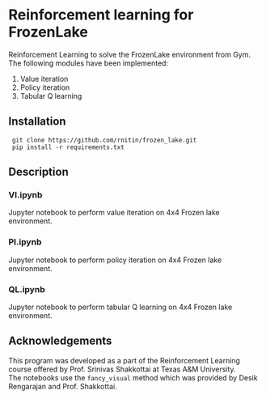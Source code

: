 # Reinforcement learning for FrozenLake

Reinforcement Learning to solve the FrozenLake environment from Gym.  
The following modules have been implemented:
<ol>
    <li> Value iteration
    <li> Policy iteration
    <li> Tabular Q learning
</ol>


## Installation
`` git clone https://github.com/rnitin/frozen_lake.git``  
`` pip install -r requirements.txt``


## Description
### VI.ipynb
Jupyter notebook to perform value iteration on 4x4 Frozen lake environment.

### PI.ipynb
Jupyter notebook to perform policy iteration on 4x4 Frozen lake environment.

### QL.ipynb
Jupyter notebook to perform tabular Q learning on 4x4 Frozen lake environment.


## Acknowledgements
This program was developed as a part of the Reinforcement Learning course offered by Prof. Srinivas Shakkottai at Texas A&M University.  
The notebooks use the ``fancy_visual`` method which was provided by Desik Rengarajan and Prof. Shakkottai.